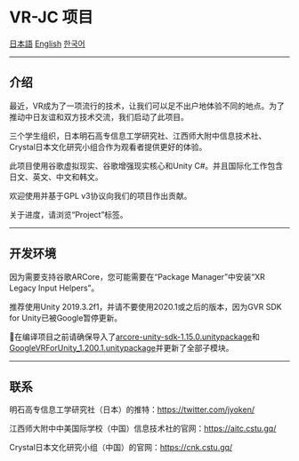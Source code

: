 # VR-JC 项目

[日本語](README.ja.md) [English](README.md) [한국어](README.kr.md)

---

## 介绍

最近，VR成为了一项流行的技术，让我们可以足不出户地体验不同的地点。为了推动中日友谊和双方技术交流，我们启动了此项目。

三个学生组织，日本明石高专信息工学研究社、江西师大附中信息技术社、Crystal日本文化研究小组合作为观看者提供更好的体验。

此项目使用谷歌虚拟现实、谷歌增强现实核心和Unity C#。并且国际化工作包含日文、英文、中文和韩文。

欢迎使用并基于GPL v3协议向我们的项目作出贡献。

关于进度，请浏览“Project”标签。

---

## 开发环境

因为需要支持谷歌ARCore，您可能需要在“Package Manager”中安装“XR Legacy Input Helpers”。

推荐使用Unity 2019.3.2f1，并请不要使用2020.1或之后的版本，因为GVR SDK for Unity已被Google暂停更新。

在编译项目之前请确保导入了[arcore-unity-sdk-1.15.0.unitypackage](https://github.com/google-ar/arcore-unity-sdk/releases/download/v1.15.0/arcore-unity-sdk-1.15.0.unitypackage)和[GoogleVRForUnity_1.200.1.unitypackage](https://github.com/googlevr/gvr-unity-sdk/releases/download/v1.200.1/GoogleVRForUnity_1.200.1.unitypackage)并更新了全部子模块。

---

## 联系

明石高专信息工学研究社（日本）的推特：https://twitter.com/jyoken/

江西师大附中中美国际学校（中国）信息技术社的官网：https://aitc.cstu.gq/

Crystal日本文化研究小组（中国）的官网：https://cnk.cstu.gq/

